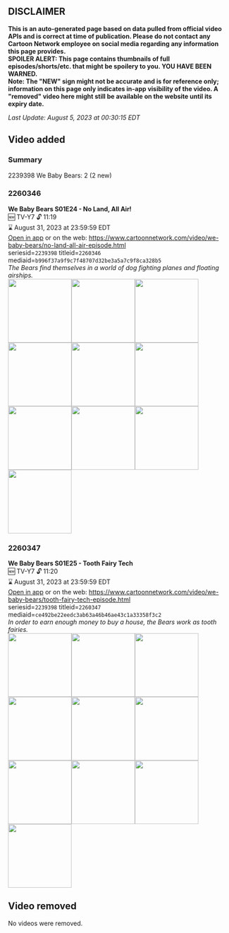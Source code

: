 ## DISCLAIMER
**This is an auto-generated page based on data pulled from official video APIs and is correct at time of publication. Please do not contact any Cartoon Network employee on social media regarding any information this page provides.**  
**SPOILER ALERT: This page contains thumbnails of full episodes/shorts/etc. that might be spoilery to you. YOU HAVE BEEN WARNED.**  
**Note: The "NEW" sign might not be accurate and is for reference only; information on this page only indicates in-app visibility of the video. A "removed" video here might still be available on the website until its expiry date.**  

_Last Update: August 5, 2023 at 00:30:15 EDT_
## Video added
### Summary
2239398 We Baby Bears: 2 (2 new)  
### 2260346
**We Baby Bears S01E24 - No Land, All Air!**  
🆕 TV-Y7 🔓 11:19  
⌛ August 31, 2023 at 23:59:59 EDT  
[Open in app](https://cnvideo.sercomkc.org/redirector.html?type=cnapp&seriesid=2239398&titleid=2260346&mediaid=b996f37a9f9c7f48707d32be3a5a7c9f8ca328b5) or on the web: https://www.cartoonnetwork.com/video/we-baby-bears/no-land-all-air-episode.html  
seriesid=`2239398` titleid=`2260346` mediaid=`b996f37a9f9c7f48707d32be3a5a7c9f8ca328b5`  
_The Bears find themselves in a world of dog fighting planes and floating airships._  
<a href="https://s3.amazonaws.com/cartoonorchestrator/2260346_001_1280x720.jpg"><img src="https://s3.amazonaws.com/cartoonorchestrator/2260346_001_640x360.jpg" height="144px" /></a><a href="https://s3.amazonaws.com/cartoonorchestrator/2260346_002_1280x720.jpg"><img src="https://s3.amazonaws.com/cartoonorchestrator/2260346_002_640x360.jpg" height="144px" /></a><a href="https://s3.amazonaws.com/cartoonorchestrator/2260346_003_1280x720.jpg"><img src="https://s3.amazonaws.com/cartoonorchestrator/2260346_003_640x360.jpg" height="144px" /></a><a href="https://s3.amazonaws.com/cartoonorchestrator/2260346_004_1280x720.jpg"><img src="https://s3.amazonaws.com/cartoonorchestrator/2260346_004_640x360.jpg" height="144px" /></a><a href="https://s3.amazonaws.com/cartoonorchestrator/2260346_005_1280x720.jpg"><img src="https://s3.amazonaws.com/cartoonorchestrator/2260346_005_640x360.jpg" height="144px" /></a><a href="https://s3.amazonaws.com/cartoonorchestrator/2260346_006_1280x720.jpg"><img src="https://s3.amazonaws.com/cartoonorchestrator/2260346_006_640x360.jpg" height="144px" /></a><a href="https://s3.amazonaws.com/cartoonorchestrator/2260346_007_1280x720.jpg"><img src="https://s3.amazonaws.com/cartoonorchestrator/2260346_007_640x360.jpg" height="144px" /></a><a href="https://s3.amazonaws.com/cartoonorchestrator/2260346_008_1280x720.jpg"><img src="https://s3.amazonaws.com/cartoonorchestrator/2260346_008_640x360.jpg" height="144px" /></a><a href="https://s3.amazonaws.com/cartoonorchestrator/2260346_009_1280x720.jpg"><img src="https://s3.amazonaws.com/cartoonorchestrator/2260346_009_640x360.jpg" height="144px" /></a><a href="https://s3.amazonaws.com/cartoonorchestrator/2260346_010_1280x720.jpg"><img src="https://s3.amazonaws.com/cartoonorchestrator/2260346_010_640x360.jpg" height="144px" /></a>
### 2260347
**We Baby Bears S01E25 - Tooth Fairy Tech**  
🆕 TV-Y7 🔓 11:20  
⌛ August 31, 2023 at 23:59:59 EDT  
[Open in app](https://cnvideo.sercomkc.org/redirector.html?type=cnapp&seriesid=2239398&titleid=2260347&mediaid=ce492be22eedc3ab63a46b46ae43c1a33358f3c2) or on the web: https://www.cartoonnetwork.com/video/we-baby-bears/tooth-fairy-tech-episode.html  
seriesid=`2239398` titleid=`2260347` mediaid=`ce492be22eedc3ab63a46b46ae43c1a33358f3c2`  
_In order to earn enough money to buy a house, the Bears work as tooth fairies._  
<a href="https://s3.amazonaws.com/cartoonorchestrator/2260347_001_1280x720.jpg"><img src="https://s3.amazonaws.com/cartoonorchestrator/2260347_001_640x360.jpg" height="144px" /></a><a href="https://s3.amazonaws.com/cartoonorchestrator/2260347_002_1280x720.jpg"><img src="https://s3.amazonaws.com/cartoonorchestrator/2260347_002_640x360.jpg" height="144px" /></a><a href="https://s3.amazonaws.com/cartoonorchestrator/2260347_003_1280x720.jpg"><img src="https://s3.amazonaws.com/cartoonorchestrator/2260347_003_640x360.jpg" height="144px" /></a><a href="https://s3.amazonaws.com/cartoonorchestrator/2260347_004_1280x720.jpg"><img src="https://s3.amazonaws.com/cartoonorchestrator/2260347_004_640x360.jpg" height="144px" /></a><a href="https://s3.amazonaws.com/cartoonorchestrator/2260347_005_1280x720.jpg"><img src="https://s3.amazonaws.com/cartoonorchestrator/2260347_005_640x360.jpg" height="144px" /></a><a href="https://s3.amazonaws.com/cartoonorchestrator/2260347_006_1280x720.jpg"><img src="https://s3.amazonaws.com/cartoonorchestrator/2260347_006_640x360.jpg" height="144px" /></a><a href="https://s3.amazonaws.com/cartoonorchestrator/2260347_007_1280x720.jpg"><img src="https://s3.amazonaws.com/cartoonorchestrator/2260347_007_640x360.jpg" height="144px" /></a><a href="https://s3.amazonaws.com/cartoonorchestrator/2260347_008_1280x720.jpg"><img src="https://s3.amazonaws.com/cartoonorchestrator/2260347_008_640x360.jpg" height="144px" /></a><a href="https://s3.amazonaws.com/cartoonorchestrator/2260347_009_1280x720.jpg"><img src="https://s3.amazonaws.com/cartoonorchestrator/2260347_009_640x360.jpg" height="144px" /></a><a href="https://s3.amazonaws.com/cartoonorchestrator/2260347_010_1280x720.jpg"><img src="https://s3.amazonaws.com/cartoonorchestrator/2260347_010_640x360.jpg" height="144px" /></a>
## Video removed
No videos were removed.  
